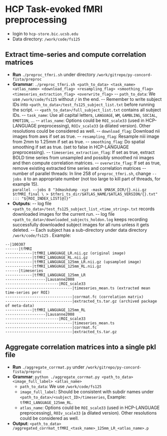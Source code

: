 # HCP Task-evoked fMRI preprocessing
- login to `hcp-store.bic.ucsb.edu`
- Data directory: `/work/code/fs125 `

## Extract time-series and compute correlation matrices
- **Run** `./preproc_tfmri.sh`  under directory `/work/gitrepo/py-concord-fista/preproc`
- **Grammar**: 
``./preproc_tfmri.sh <path_to_data> <task_name> <atlas_name> <download_flag> <resampling_flag> <smoothing_flag> <timeseries_extraction_flag> <overwrite_flag>``
-- `path_to_data`: We use `/work/code/fs125` without `/`  in the end. 
-- Remember to write subject IDs into `<path_to_data>/test_fs125_subject_list.txt` before running the script. 
-- `<path_to_data>/full_subject_list.txt` contains all subject IDs.
-- `task_name`: Use all capital letters, `LANGUAGE`, `WM`, `GAMBLING`, `SOCIAL`, `EMOTION`, ...
-- `atlas_name`: Options could be `ROI_scale33` (used in HCP-LANGUAGE preprocessing), `ROIv_scale33` (a dilated version). Other resolutions could be considered as well.
-- `download_flag`: Download nii images from aws if set as true.
-- `resampling_flag`: Resample niii image from 2mm to 1.25mm if set as true.
-- `smoothing_flag`: Do spatial smoothing if set as true.  (set to false in HCP-LANGUAGE preprocessing).
-- `timeseries_extraction_flag`: If set as true, extract BOLD time series from unsampled and possibly  smoothed nii images and then compute correlation matrices.
-- `overwrite_flag`: If set as true, remove existing extracted time series and correlation matrices
-- number of parallel threads: In line 258 of `preproc_tfmri.sh`, change `--jobs 8` to an appropriate number (not too large to kill part of threads, for example 15).          
``
parallel --jobs 8 "3dmaskdump -xyz -mask $MASK_DIR/{}.nii.gz $tfMRI_final \
             > $tfmri_ts_dir/$ATLAS_NAME/$ATLAS_VERSION/{}.txt" ::: "${ROI_INDEX_LIST[@]}"
``
- **Outputs**: 
-- log file `<path_to_data>/test_fs125_subject_list_<time_string>.txt` records downloaded images for the current run.
-- log file `<path_to_data>/downloaded_subjects_holdon.log` keeps recording successfully downloaded subject images for all runs unless it gets deleted.
-- Each subject has a sub-directory under data directory `/work/code/fs125` . Example:
```
--|100307
------|tfMRI
------------|tfMRI_LANGUAGE_LR.nii.gz (original image)
------------|tfMRI_LANGUAGE_RL.nii.gz
------------|tfMRI_LANGUAGE_125mm_LR.nii.gz (upsampled image)
------------|tfMRI_LANGUAGE_125mm_RL.nii.gz
------|timeseries
------------|tfMRI_LANGUAGE_125mm_LR
------------------|Lausanne2008
------------------------|ROI_scale33
------------------------------|timeseries_mean.ts (extracted mean time-series per ROI)
------------------------------|corrmat.fc (correlation matrix)
------------------------------|extracted_ts.tar.gz (archived package of meta-data)
------------|tfMRI_LANGUAGE_125mm_RL
------------------|Lausanne2008
------------------------|ROI_scale33
------------------------------|timeseries_mean.ts
------------------------------|corrmat.fc
------------------------------|extracted_ts.tar.gz
```


## Aggregate correlation matrices into a single pkl file
* **Run** `./aggregate_corrmat.py`  under `/work/gitrepo/py-concord-fista/preproc`
* **Grammar**: ``python ./aggregate_corrmat.py <path_to_data> <image_full_label> <atlas_name>``
    - `path_to_data`: We use `/work/code/fs125` 
    - `image_full_label`: Should be consistent with subdir names under `<path_to_data>/<subject_ID>/timeseries`, Example: `tfMRI_LANGUAGE_125mm_RL`. 
    - `atlas_name`: Options could be `ROI_scale33` (used in HCP-LANGUAGE preprocessing), `ROIv_scale33` (a dilated version). Other resolutions could be considered as well.
* **Output**:  `<path_to_data> /aggregated_corrmat_tfMRI_<task_name>_125mm_LR_<atlas_name>.p`